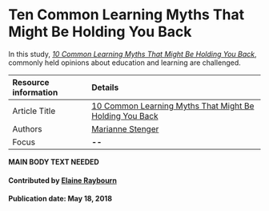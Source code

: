 
# Ten Common Learning Myths That Might Be Holding You Back

In this study, *[10 Common Learning Myths That Might Be Holding You Back](https://www.opencolleges.edu.au/informed/features/10-common-learning-myths-might-holding-back/)*, commonly held opinions about education and learning are challenged.

Resource information | Details 
:--- | :--- 
Article Title | [10 Common Learning Myths That Might Be Holding You Back](https://www.opencolleges.edu.au/informed/features/10-common-learning-myths-might-holding-back/)
Authors | [Marianne Stenger](https://www.opencolleges.edu.au/informed/author/marianne/)
Focus | **--**

**MAIN BODY TEXT NEEDED**

#### Contributed by [Elaine Raybourn](https://github.com/elaineraybourn)

#### Publication date: May 18, 2018

<!---
Pinned: yes
Publish: yes
Categories: Skills
Topics: Personal productivity and sustainability, Online learning
Level: 2
Prerequisites: defaults
Aggregate: none
--->
